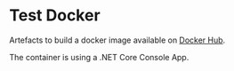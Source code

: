 # Test Docker

Artefacts to build a docker image available on [Docker Hub](https://hub.docker.com/r/vplauzon/client-perf-event-hub/).

The container is using a .NET Core Console App.
